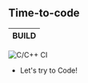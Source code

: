 ## Time-to-code

|BUILD|
|:--:|
![C/C++ CI](https://github.com/stepin105519/Time-to-code/workflows/C/C++%20CI/badge.svg)

* Let's try to Code!
